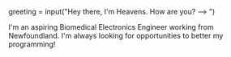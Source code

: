 greeting = input("Hey there, I'm Heavens. How are you? --> ")

I'm an aspiring Biomedical Electronics Engineer working from Newfoundland. I'm always looking for opportunities to better my programming!
